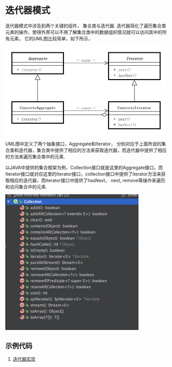 # 迭代器模式

迭代器模式中涉及到两个关键的组件， 集合类与迭代器. 迭代器简化了遍历集合类元素的操作，使得外界可以不用了解集合类中的数据组织情况就可以访问其中的所有元素， 它的UML图比较简单，如下所示，

![iterator-uml](https://github.com/Essviv/images/blob/master/iterator-uml.jpg?raw=true)

UML图中定义了两个抽象接口，Aggregate和Iterator， 分别对应于上面所说的集合类和迭代器，集合类中提供了相应的方法来获取迭代器，而迭代器中提供了相应的方法来遍历集合类中的元素.

以JAVA中提供的集合框架为例，Collection接口就是这里的Aggregate接口，而Iterator接口就对应这里的Iterator接口，collection接口中提供了iterator方法来获取相应的迭代器，而iterator接口中提供了hasNext， next, remove等操作来遍历和访问集合中的元素.

![iterator-methods](https://github.com/Essviv/images/blob/master/iterator-methods.jpg?raw=true)

## 示例代码

1. [迭代器实现](https://github.com/Essviv/designPattern/tree/master/src/main/java/com/cmcc/syw/iterator)